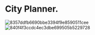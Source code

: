 # City Planner.
![8357ddfb6690bbe3394f9e8590511cee](https://user-images.githubusercontent.com/55953362/127701924-c830c01a-7bea-4718-8b59-8e4692a3d114.png)
![840f4f3ccdc4ec3dbe699505b5229728](https://user-images.githubusercontent.com/55953362/127701922-4a6a5dad-48a6-4c99-a346-491f55d06d77.png)
